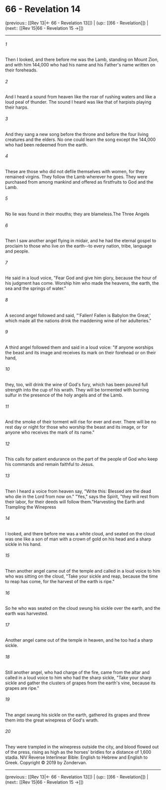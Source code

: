 # 66 - Revelation 14

(previous:: [[Rev 13|← 66 - Revelation 13]]) | (up:: [[66 - Revelation]]) | (next:: [[Rev 15|66 - Revelation 15 →]])

***


###### 1 
Then I looked, and there before me was the Lamb, standing on Mount Zion, and with him 144,000 who had his name and his Father's name written on their foreheads. 

###### 2 
And I heard a sound from heaven like the roar of rushing waters and like a loud peal of thunder. The sound I heard was like that of harpists playing their harps. 

###### 3 
And they sang a new song before the throne and before the four living creatures and the elders. No one could learn the song except the 144,000 who had been redeemed from the earth. 

###### 4 
These are those who did not defile themselves with women, for they remained virgins. They follow the Lamb wherever he goes. They were purchased from among mankind and offered as firstfruits to God and the Lamb. 

###### 5 
No lie was found in their mouths; they are blameless.The Three Angels 

###### 6 
Then I saw another angel flying in midair, and he had the eternal gospel to proclaim to those who live on the earth--to every nation, tribe, language and people. 

###### 7 
He said in a loud voice, "Fear God and give him glory, because the hour of his judgment has come. Worship him who made the heavens, the earth, the sea and the springs of water." 

###### 8 
A second angel followed and said, "'Fallen! Fallen is Babylon the Great,' which made all the nations drink the maddening wine of her adulteries." 

###### 9 
A third angel followed them and said in a loud voice: "If anyone worships the beast and its image and receives its mark on their forehead or on their hand, 

###### 10 
they, too, will drink the wine of God's fury, which has been poured full strength into the cup of his wrath. They will be tormented with burning sulfur in the presence of the holy angels and of the Lamb. 

###### 11 
And the smoke of their torment will rise for ever and ever. There will be no rest day or night for those who worship the beast and its image, or for anyone who receives the mark of its name." 

###### 12 
This calls for patient endurance on the part of the people of God who keep his commands and remain faithful to Jesus. 

###### 13 
Then I heard a voice from heaven say, "Write this: Blessed are the dead who die in the Lord from now on." "Yes," says the Spirit, "they will rest from their labor, for their deeds will follow them."Harvesting the Earth and Trampling the Winepress 

###### 14 
I looked, and there before me was a white cloud, and seated on the cloud was one like a son of man with a crown of gold on his head and a sharp sickle in his hand. 

###### 15 
Then another angel came out of the temple and called in a loud voice to him who was sitting on the cloud, "Take your sickle and reap, because the time to reap has come, for the harvest of the earth is ripe." 

###### 16 
So he who was seated on the cloud swung his sickle over the earth, and the earth was harvested. 

###### 17 
Another angel came out of the temple in heaven, and he too had a sharp sickle. 

###### 18 
Still another angel, who had charge of the fire, came from the altar and called in a loud voice to him who had the sharp sickle, "Take your sharp sickle and gather the clusters of grapes from the earth's vine, because its grapes are ripe." 

###### 19 
The angel swung his sickle on the earth, gathered its grapes and threw them into the great winepress of God's wrath. 

###### 20 
They were trampled in the winepress outside the city, and blood flowed out of the press, rising as high as the horses' bridles for a distance of 1,600 stadia. NIV Reverse Interlinear Bible: English to Hebrew and English to Greek. Copyright © 2019 by Zondervan.

***

(previous:: [[Rev 13|← 66 - Revelation 13]]) | (up:: [[66 - Revelation]]) | (next:: [[Rev 15|66 - Revelation 15 →]])
